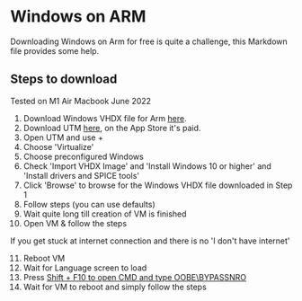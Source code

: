 # Windows on ARM
Downloading Windows on Arm for free is quite a challenge, this Markdown file provides some help.

## Steps to download
Tested on M1 Air Macbook June 2022
1. Download Windows VHDX file for Arm [here](https://www.microsoft.com/en-us/software-download/windowsinsiderpreviewARM64).
2. Download UTM [here](https://mac.getutm.app/), on the App Store it's paid.
3. Open UTM and use +
4. Choose 'Virtualize'
5. Choose preconfigured Windows
6. Check 'Import VHDX Image' and 'Install Windows 10 or higher' and 'Install drivers and SPICE tools'
7. Click 'Browse' to browse for the Windows VHDX file downloaded in Step 1
8. Follow steps (you can use defaults)
9. Wait quite long till creation of VM is finished
10. Open VM & follow the steps

If you get stuck at internet connection and there is no 'I don't have internet'

11. Reboot VM
12. Wait for Language screen to load
13. Press [Shift + F10 to open CMD and type OOBE\BYPASSNRO](https://docs.getutm.app/guides/windows/)
14. Wait for VM to reboot and simply follow the steps
